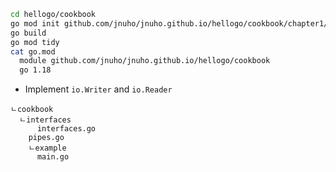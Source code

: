 













```sh
cd hellogo/cookbook
go mod init github.com/jnuho/jnuho.github.io/hellogo/cookbook/chapter1/interfaces
go build
go mod tidy
cat go.mod
  module github.com/jnuho/jnuho.github.io/hellogo/cookbook
  go 1.18
```


- Implement `io.Writer` and `io.Reader`

```
ㄴcookbook
  ㄴinterfaces
      interfaces.go
    pipes.go
    ㄴexample
      main.go
```

